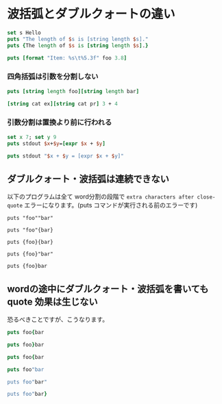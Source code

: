 # 波括弧とダブルクォートの違い

```tcl
set s Hello
puts "The length of $s is [string length $s]."
puts {The length of $s is [string length $s].}
```

```tcl
puts [format "Item: %s\t%5.3f" foo 3.8]
```


### 四角括弧は引数を分割しない

```tcl
puts [string length foo][string length bar]
```

```tcl
[string cat ex][string cat pr] 3 + 4
```


### 引数分割は置換より前に行われる

```tcl
set x 7; set y 9
puts stdout $x+$y=[expr $x + $y]

puts stdout "$x + $y = [expr $x + $y]"
```

## ダブルクォート・波括弧は連続できない

以下のプログラムは全て word分割の段階で `extra characters after close-quote` エラーになります。(puts コマンドが実行される前のエラーです)

```
puts "foo""bar"

puts "foo"{bar}

puts {foo}{bar}

puts {foo}"bar"

puts {foo}bar
```


## wordの途中にダブルクォート・波括弧を書いても quote 効果は生じない

恐るべきことですが、こうなります。

```tcl
puts foo{bar

puts foo}bar

puts foo{bar

puts foo"bar

puts foo"bar"

puts foo"bar}
```
